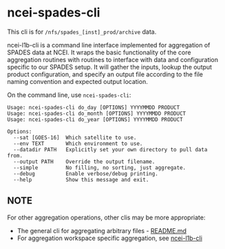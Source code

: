 # ncei-spades-cli

This cli is for `/nfs/spades_[inst]_prod/archive` data. 

ncei-l1b-cli is a command line interface implemented for aggregation of SPADES data at NCEI. It wraps the basic functionality
of the core aggregation routines with routines to interface with data and configuration specific to our SPADES setup. 
It will gather the inputs, lookup the output product configuration, and specify an output file according to the
file naming convention and expected output location.

On the command line, use `ncei-spades-cli`:

```
Usage: ncei-spades-cli do_day [OPTIONS] YYYYMMDD PRODUCT
Usage: ncei-spades-cli do_month [OPTIONS] YYYYMMDD PRODUCT
Usage: ncei-spades-cli do_year [OPTIONS] YYYYMMDD PRODUCT

Options:
  --sat [GOES-16]  Which satellite to use.
  --env TEXT       Which environment to use.
  --datadir PATH   Explicitly set your own directory to pull data from.
  --output PATH    Override the output filename.
  --simple         No filling, no sorting, just aggregate.
  --debug          Enable verbose/debug printing.
  --help           Show this message and exit.
```

## NOTE


For other aggregation operations, other clis may be more appropriate:
 - The general cli for aggregating arbitrary files - [README.md](README.md)
 - For aggregation workspace specific aggregation, see [ncei-l1b-cli](docs/ncei-l1b-cli.md)

